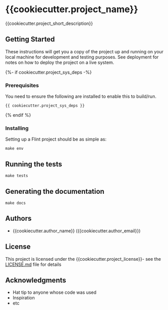 # {{cookiecutter.project_name}}

{{cookiecutter.project_short_description}}

## Getting Started

These instructions will get you a copy of the project up and running on your local machine for development and testing purposes. See deployment for notes on how to deploy the project on a live system.

{%- if cookiecutter.project_sys_deps -%}
### Prerequisites

You need to ensure the following are installed to enable this to build/run.

```
{{ cookiecutter.project_sys_deps }}
```
{% endif %}

### Installing

Setting up a Flint project should be as simple as:

```
make env
```

## Running the tests

```
make tests
```

## Generating the documentation

```
make docs
```

## Authors

* {{cookiecutter.author_name}} ({{cookiecutter.author_email}})

## License

This project is licensed under the {{cookiecutter.project_license}}- see the [LICENSE.md](LICENSE.md) file for details

## Acknowledgments

* Hat tip to anyone whose code was used
* Inspiration
* etc

